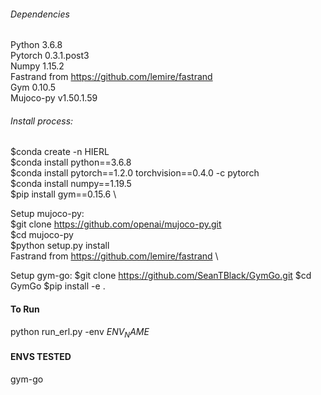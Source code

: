 ###### Dependencies #######
Python 3.6.8 \
Pytorch 0.3.1.post3 \
Numpy 1.15.2 \
Fastrand from https://github.com/lemire/fastrand \
Gym 0.10.5 \
Mujoco-py v1.50.1.59

###### Install process:  #######
$conda create -n HIERL \
$conda install python==3.6.8 \
$conda install pytorch==1.2.0 torchvision==0.4.0 -c pytorch \
$conda install numpy==1.19.5 \
$pip install gym==0.15.6 \
 
Setup mujoco-py: \
$git clone https://github.com/openai/mujoco-py.git \
$cd mujoco-py \
$python setup.py install \
Fastrand from https://github.com/lemire/fastrand \

Setup gym-go:
$git clone https://github.com/SeanTBlack/GymGo.git
$cd GymGo
$pip install -e .

#### To Run #### 
python run_erl.py -env $ENV_NAME$ 

#### ENVS TESTED #### 
gym-go
